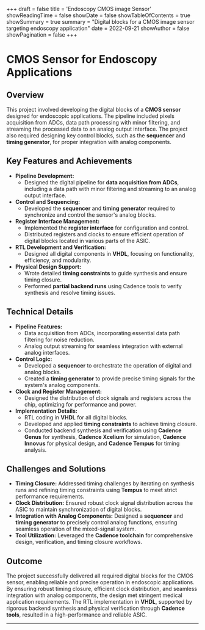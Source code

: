 +++
draft = false
title = 'Endoscopy CMOS image Sensor'
showReadingTime = false
showDate = false
showTableOfContents = true
showSummary = true
summary = "Digital blocks for a CMOS image sensor targeting endoscopy application"
date = 2022-09-21
showAuthor = false
showPagination =  false
+++

# CMOS Sensor for Endoscopy Applications

## Overview
This project involved developing the digital blocks of a **CMOS sensor** designed for endoscopic applications. The pipeline included pixels acquisition from ADCs, data path processing with minor filtering, and streaming the processed data to an analog output interface. The project also required designing key control blocks, such as the **sequencer** and **timing generator**, for proper integration with analog components.

## Key Features and Achievements
- **Pipeline Development:**
  - Designed the digital pipeline for **data acquisition from ADCs**, including a data path with minor filtering and streaming to an analog output interface.
- **Control and Sequencing:**
  - Developed the **sequencer** and **timing generator** required to synchronize and control the sensor's analog blocks.
- **Register Interface Management:**
  - Implemented the **register interface** for configuration and control.
  - Distributed registers and clocks to ensure efficient operation of digital blocks located in various parts of the ASIC.
- **RTL Development and Verification:**
  - Designed all digital components in **VHDL**, focusing on functionality, efficiency, and modularity.
- **Physical Design Support:**
  - Wrote detailed **timing constraints** to guide synthesis and ensure timing closure.
  - Performed **partial backend runs** using Cadence tools to verify synthesis and resolve timing issues.

## Technical Details
- **Pipeline Features:**
  - Data acquisition from ADCs, incorporating essential data path filtering for noise reduction.
  - Analog output streaming for seamless integration with external analog interfaces.
- **Control Logic:**
  - Developed a **sequencer** to orchestrate the operation of digital and analog blocks.
  - Created a **timing generator** to provide precise timing signals for the system's analog components.
- **Clock and Register Management:**
  - Designed the distribution of clock signals and registers across the chip, optimizing for performance and power.
- **Implementation Details:**
  - RTL coding in **VHDL** for all digital blocks.
  - Developed and applied **timing constraints** to achieve timing closure.
  - Conducted backend synthesis and verification using **Cadence Genus** for synthesis, **Cadence Xcelium** for simulation, **Cadence Innovus** for physical design, and **Cadence Tempus** for timing analysis.

## Challenges and Solutions
- **Timing Closure:** Addressed timing challenges by iterating on synthesis runs and refining timing constraints using **Tempus** to meet strict performance requirements.
- **Clock Distribution:** Ensured robust clock signal distribution across the ASIC to maintain synchronization of digital blocks.
- **Integration with Analog Components:** Designed a **sequencer** and **timing generator** to precisely control analog functions, ensuring seamless operation of the mixed-signal system.
- **Tool Utilization:** Leveraged the **Cadence toolchain** for comprehensive design, verification, and timing closure workflows.

## Outcome
The project successfully delivered all required digital blocks for the CMOS sensor, enabling reliable and precise operation in endoscopic applications. By ensuring robust timing closure, efficient clock distribution, and seamless integration with analog components, the design met stringent medical application requirements. The RTL implementation in **VHDL**, supported by rigorous backend synthesis and physical verification through **Cadence tools**, resulted in a high-performance and reliable ASIC.

---
